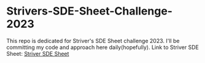# Strivers-SDE-Sheet-Challenge-2023
This repo is dedicated for Striver's SDE Sheet challenge 2023. I'll be committing my code and approach here daily(hopefully). 
Link to Striver SDE Sheet: [Striver SDE Sheet](https://takeuforward.org/interviews/strivers-sde-sheet-top-coding-interview-problems/)
